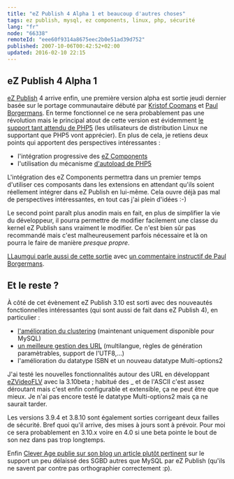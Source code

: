 ```yaml
---
title: "eZ Publish 4 Alpha 1 et beaucoup d'autres choses"
tags: ez publish, mysql, ez components, linux, php, sécurité
lang: "fr"
node: "66338"
remoteId: "eee60f9314a8675eec2b0e51ad39d752"
published: 2007-10-06T00:42:52+02:00
updated: 2016-02-10 22:15
---
```


## eZ Publish 4 Alpha 1


[eZ Publish](/tag/ez-publish) 4 arrive enfin, une première version alpha est
sortie jeudi dernier basée sur le portage
communautaire débuté par
[Kristof Coomans](http://blog.coomanskristof.be/) et [Paul
Borgermans](http://walhalla.wordpress.com/). En terme fonctionnel ce ne sera
probablement pas une révolution mais le principal atout de cette version est
évidemment [le support tant attendu de PHP5](/post/ez-publish-et-php5) (les
utilisateurs de distribution Linux ne supportant que PHP5 vont apprécier). En
plus de cela, je retiens deux points qui apportent des perspectives
intéressantes&nbsp;:

* l'intégration progressive des [eZ Components](/tag/ez-components)
* l'utilisation du mécanisme [d'autoload de PHP5](http://fr.php.net/autoload)


L'intégration des eZ Components permettra dans un premier temps d'utiliser ces
composants dans les extensions en attendant qu'ils soient réellement intégrer
dans eZ Publish en lui-même. Cela ouvre déjà pas mal de perspectives
intéressantes, en tout cas j'ai plein d'idées :-)


Le second point paraît plus anodin mais en fait, en plus de simplifier la vie du
développeur, il pourra permettre de modifier facilement une classe du kernel eZ
Publish sans vraiment le modifier. Ce n'est bien sûr pas recommandé mais c'est
malheureusement parfois nécessaire et là on pourra le faire de manière *presque
propre*.


[LLaumgui parle aussi de cette
sortie](http://blog.kulakowski.fr/post/ez-publish-40-alpha-1-support-du-php5) avec
[un commentaire instructif de Paul
Borgermans](http://blog.kulakowski.fr/post/ez-publish-40-alpha-1-support-du-php5#c4642).


## Et le reste ?


À côté de cet évènement eZ Publish 3.10 est sorti avec des nouveautés
fonctionnelles intéressantes (qui sont aussi de fait dans eZ Publish 4), en
particulier :

* [l'amélioration du
  clustering](https://github.com/ezsystems/ezpublish-legacy/blob/master/doc/features/3.10/cluster_enhancement.txt)
  (maintenant uniquement disponible pour MySQL)
* [un meilleure gestion des
  URL](https://github.com/ezsystems/ezpublish-legacy/blob/master/doc/features/3.10/multilingual_support_for_urlalias.txt)
  (multilangue, règles de génération paramètrables, support de l'UTF8,…)
* l'amélioration du datatype ISBN et un nouveau datatype Multi-options2

J'ai testé les nouvelles fonctionnalités autour des URL en développant
[eZVideoFLV](/post/video-flv-datatype-extension) avec la 3.10beta ; habitué des
_ et de l'ASCII c'est assez déroutant mais c'est enfin configurable et
extensible, ça ne peut être que mieux. Je n'ai pas encore testé le datatype
Multi-options2 mais ça ne saurait tarder.


Les versions 3.9.4 et 3.8.10 sont également sorties corrigeant deux failles de
sécurité. Bref quoi qu'il arrive, des mises à jours sont à prévoir. Pour moi ce
sera probablement en 3.10.x voire en 4.0 si une beta pointe le bout de son nez
dans pas trop longtemps.


Enfin [Clever Age publie sur son blog un article plutôt
pertinent](http://blog.clever-age.com/fr/2007/10/05/ez-publish-et-mysql-un-couple-inseparable/)
sur le support un peu délaissé des SGBD autres que MySQL par eZ Publish (qu'ils
ne savent par contre pas orthographier correctement :p).
